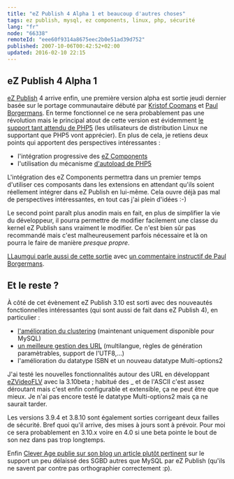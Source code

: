 ```yaml
---
title: "eZ Publish 4 Alpha 1 et beaucoup d'autres choses"
tags: ez publish, mysql, ez components, linux, php, sécurité
lang: "fr"
node: "66338"
remoteId: "eee60f9314a8675eec2b0e51ad39d752"
published: 2007-10-06T00:42:52+02:00
updated: 2016-02-10 22:15
---
```


## eZ Publish 4 Alpha 1


[eZ Publish](/tag/ez-publish) 4 arrive enfin, une première version alpha est
sortie jeudi dernier basée sur le portage
communautaire débuté par
[Kristof Coomans](http://blog.coomanskristof.be/) et [Paul
Borgermans](http://walhalla.wordpress.com/). En terme fonctionnel ce ne sera
probablement pas une révolution mais le principal atout de cette version est
évidemment [le support tant attendu de PHP5](/post/ez-publish-et-php5) (les
utilisateurs de distribution Linux ne supportant que PHP5 vont apprécier). En
plus de cela, je retiens deux points qui apportent des perspectives
intéressantes&nbsp;:

* l'intégration progressive des [eZ Components](/tag/ez-components)
* l'utilisation du mécanisme [d'autoload de PHP5](http://fr.php.net/autoload)


L'intégration des eZ Components permettra dans un premier temps d'utiliser ces
composants dans les extensions en attendant qu'ils soient réellement intégrer
dans eZ Publish en lui-même. Cela ouvre déjà pas mal de perspectives
intéressantes, en tout cas j'ai plein d'idées :-)


Le second point paraît plus anodin mais en fait, en plus de simplifier la vie du
développeur, il pourra permettre de modifier facilement une classe du kernel eZ
Publish sans vraiment le modifier. Ce n'est bien sûr pas recommandé mais c'est
malheureusement parfois nécessaire et là on pourra le faire de manière *presque
propre*.


[LLaumgui parle aussi de cette
sortie](http://blog.kulakowski.fr/post/ez-publish-40-alpha-1-support-du-php5) avec
[un commentaire instructif de Paul
Borgermans](http://blog.kulakowski.fr/post/ez-publish-40-alpha-1-support-du-php5#c4642).


## Et le reste ?


À côté de cet évènement eZ Publish 3.10 est sorti avec des nouveautés
fonctionnelles intéressantes (qui sont aussi de fait dans eZ Publish 4), en
particulier :

* [l'amélioration du
  clustering](https://github.com/ezsystems/ezpublish-legacy/blob/master/doc/features/3.10/cluster_enhancement.txt)
  (maintenant uniquement disponible pour MySQL)
* [un meilleure gestion des
  URL](https://github.com/ezsystems/ezpublish-legacy/blob/master/doc/features/3.10/multilingual_support_for_urlalias.txt)
  (multilangue, règles de génération paramètrables, support de l'UTF8,…)
* l'amélioration du datatype ISBN et un nouveau datatype Multi-options2

J'ai testé les nouvelles fonctionnalités autour des URL en développant
[eZVideoFLV](/post/video-flv-datatype-extension) avec la 3.10beta ; habitué des
_ et de l'ASCII c'est assez déroutant mais c'est enfin configurable et
extensible, ça ne peut être que mieux. Je n'ai pas encore testé le datatype
Multi-options2 mais ça ne saurait tarder.


Les versions 3.9.4 et 3.8.10 sont également sorties corrigeant deux failles de
sécurité. Bref quoi qu'il arrive, des mises à jours sont à prévoir. Pour moi ce
sera probablement en 3.10.x voire en 4.0 si une beta pointe le bout de son nez
dans pas trop longtemps.


Enfin [Clever Age publie sur son blog un article plutôt
pertinent](http://blog.clever-age.com/fr/2007/10/05/ez-publish-et-mysql-un-couple-inseparable/)
sur le support un peu délaissé des SGBD autres que MySQL par eZ Publish (qu'ils
ne savent par contre pas orthographier correctement :p).
